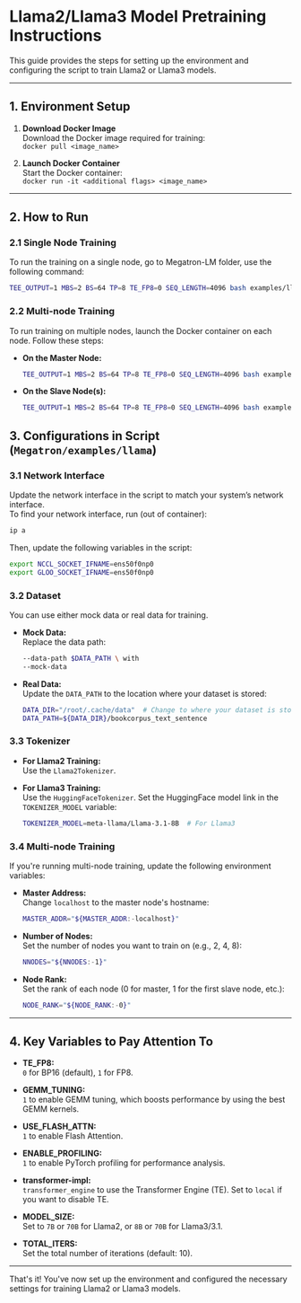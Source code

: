 # Llama2/Llama3 Model Pretraining Instructions

This guide provides the steps for setting up the environment and configuring the script to train Llama2 or Llama3 models.

---

## 1. Environment Setup

1. **Download Docker Image**  
   Download the Docker image required for training:  
   `docker pull <image_name>`

2. **Launch Docker Container**  
   Start the Docker container:  
   `docker run -it <additional flags> <image_name>`

---

## 2. How to Run

### 2.1 Single Node Training
To run the training on a single node, go to Megatron-LM folder, use the following command:
```bash
TEE_OUTPUT=1 MBS=2 BS=64 TP=8 TE_FP8=0 SEQ_LENGTH=4096 bash examples/llama/train_llama2.sh
```


### 2.2 Multi-node Training
To run training on multiple nodes, launch the Docker container on each node. Follow these steps:

- **On the Master Node:**
  ```bash
  TEE_OUTPUT=1 MBS=2 BS=64 TP=8 TE_FP8=0 SEQ_LENGTH=4096 bash examples/llama/train_llama2.sh
  ```

- **On the Slave Node(s):**
  ```bash
  TEE_OUTPUT=1 MBS=2 BS=64 TP=8 TE_FP8=0 SEQ_LENGTH=4096 bash examples/llama/train_llama2.sh
  ```

## 3. Configurations in Script (`Megatron/examples/llama`)

### 3.1 Network Interface
Update the network interface in the script to match your system’s network interface.  
To find your network interface, run (out of container):  
```bash
ip a
```
Then, update the following variables in the script:  
```bash
export NCCL_SOCKET_IFNAME=ens50f0np0
export GLOO_SOCKET_IFNAME=ens50f0np0
```

### 3.2 Dataset
You can use either mock data or real data for training.

- **Mock Data:**  
  Replace the data path:
  ```bash
  --data-path $DATA_PATH \ with 
  --mock-data
  ```

- **Real Data:**  
  Update the `DATA_PATH` to the location where your dataset is stored:
  ```bash
  DATA_DIR="/root/.cache/data"  # Change to where your dataset is stored
  DATA_PATH=${DATA_DIR}/bookcorpus_text_sentence
  ```

### 3.3 Tokenizer

- **For Llama2 Training:**  
  Use the `Llama2Tokenizer`.

- **For Llama3 Training:**  
  Use the `HuggingFaceTokenizer`. Set the HuggingFace model link in the `TOKENIZER_MODEL` variable:
  ```bash
  TOKENIZER_MODEL=meta-llama/Llama-3.1-8B  # For Llama3
  ```

### 3.4 Multi-node Training
If you're running multi-node training, update the following environment variables:

- **Master Address:**  
  Change `localhost` to the master node's hostname:
  ```bash
  MASTER_ADDR="${MASTER_ADDR:-localhost}"
  ```

- **Number of Nodes:**  
  Set the number of nodes you want to train on (e.g., 2, 4, 8):
  ```bash
  NNODES="${NNODES:-1}"
  ```

- **Node Rank:**  
  Set the rank of each node (0 for master, 1 for the first slave node, etc.):
  ```bash
  NODE_RANK="${NODE_RANK:-0}"
  ```

---

## 4. Key Variables to Pay Attention To

- **TE_FP8:**  
  `0` for BP16 (default), `1` for FP8.

- **GEMM_TUNING:**  
  `1` to enable GEMM tuning, which boosts performance by using the best GEMM kernels.

- **USE_FLASH_ATTN:**  
  `1` to enable Flash Attention.

- **ENABLE_PROFILING:**  
  `1` to enable PyTorch profiling for performance analysis.

- **transformer-impl:**  
  `transformer_engine` to use the Transformer Engine (TE). Set to `local` if you want to disable TE.

- **MODEL_SIZE:**  
  Set to `7B` or `70B` for Llama2, or `8B` or `70B` for Llama3/3.1.

- **TOTAL_ITERS:**  
  Set the total number of iterations (default: 10).

--- 

That's it! You've now set up the environment and configured the necessary settings for training Llama2 or Llama3 models.
